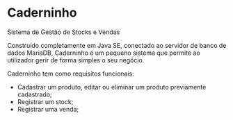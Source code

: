 # Caderninho
Sistema de Gestão de Stocks e Vendas

Construído completamente em Java SE, conectado ao servidor de banco de dados MariaDB, Caderninho é um pequeno sistema que permite ao utilizador gerir de forma simples o seu negócio.

Caderninho tem como requisitos funcionais:
- Cadastrar um produto, editar ou eliminar um produto previamente cadastrado;
- Registrar um stock;
- Registrar uma venda;
